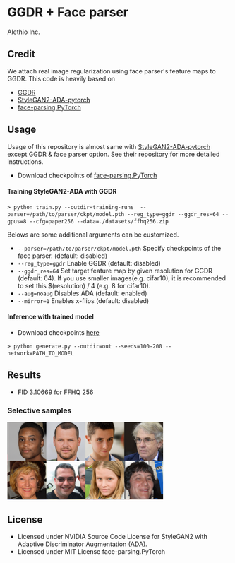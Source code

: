 # GGDR + Face parser
Alethio Inc.
## Credit
We attach real image regularization using face parser's feature maps to GGDR. This code is heavily based on
 - [GGDR](https://github.com/naver-ai/GGDR)
 - [StyleGAN2-ADA-pytorch](https://github.com/NVlabs/stylegan2-ada-pytorch)
 - [face-parsing.PyTorch](https://github.com/zllrunning/face-parsing.PyTorch)

## Usage
Usage of this repository is almost same with [StyleGAN2-ADA-pytorch](https://github.com/NVlabs/stylegan2-ada-pytorch) except GGDR & face parser option. See their repository for more detailed instructions.

- Download checkpoints of [face-parsing.PyTorch](https://github.com/zllrunning/face-parsing.PyTorch)

#### Training StyleGAN2-ADA with GGDR
```
> python train.py --outdir=training-runs  --parser=/path/to/parser/ckpt/model.pth --reg_type=ggdr --ggdr_res=64 --gpus=8 --cfg=paper256 --data=./datasets/ffhq256.zip
```
Belows are some additional arguments can be customized.
- ```--parser=/path/to/parser/ckpt/model.pth``` Specify checkpoints of the face parser. (default: disabled) 
- ```--reg_type=ggdr``` Enable GGDR (default: disabled)
- ```--ggdr_res=64``` Set target feature map by given resolution for GGDR (default: 64). If you use smaller images(e.g. cifar10), it is recommended to set this $(resolution) / 4 (e.g. 8 for cifar10).
- ```--aug=noaug``` Disables ADA (default: enabled)
- ```--mirror=1``` Enables x-flips (default: disabled)

#### Inference with trained model
- Download checkpoints [here](https://kr.object.ncloudstorage.com/backup-bucket/public/ggdrface-network-snapshot.pkl)
```
> python generate.py --outdir=out --seeds=100-200 --network=PATH_TO_MODEL
```

## Results
- FID 3.10669 for FFHQ 256

### Selective samples
<div align="left">
  <img src="figures/sample-face.png" width="70%" height="70%">
</div>


## License
- Licensed under NVIDIA Source Code License for StyleGAN2 with Adaptive Discriminator Augmentation (ADA).
- Licensed under MIT License face-parsing.PyTorch
